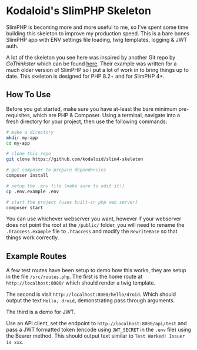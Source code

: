# Kodaloid's SlimPHP Skeleton

SlimPHP is becoming more and more useful to me, so I've spent some time building
this skeleton to improve my production speed. This is a bare bones SlimPHP app
with ENV settings file loading, twig templates, logging & JWT auth.

A lot of the skeleton you see here was inspired by another Git repo by *GoThinkster* 
which can be found [here](https://github.com/gothinkster/slim-php-realworld-example-app/). 
Their example was written for a much older version of SlimPHP so I put a lot of 
work in to bring things up to date. This skeleton is designed for PHP 8.2+ and 
for SlimPHP 4+.

## How To Use

Before you get started, make sure you have at-least the bare minimum 
pre-requisites, which are PHP & Composer. Using a terminal, navigate into a 
fresh directory for your project, then use the following commands:

```bash
# make a directory
mkdir my-app
cd my-app

# clone this repo
git clone https://github.com/kodaloid/slim4-skeleton

# get composer to prepare dependencies
composer install

# setup the .env file (make sure to edit it!)
cp .env.example .env

# start the project (uses built-in php web server)
composer start
```

You can use whichever webserver you want, however if your webserver does not 
point the root at the `/public/` folder, you will need to rename the 
`.htaccess.example` file to `.htaccess` and modify the `RewriteBase` so that 
things work correctly.


## Example Routes

A few test routes have been setup to demo how this works, they are setup in the
file `/src/routes.php`. The first is the home route at `http://localhost:8080/`
which should render a twig template.

The second is visit `http://localhost:8080/hello/droid`. Which should output the
text `Hello, droid`, demonstrating pass through arguments.

The third is a demo for JWT. 

Use an API client, set the endpoint to `http://localhost:8080/api/test` and pass
a JWT formatted token (encode using `JWT_SECRET` in the `.env` file) using the 
Bearer method. This should output text similar to `Test Worked! Issuer is xxx`.